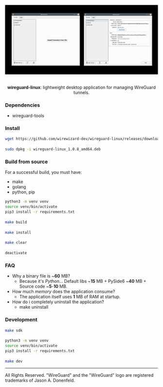 <div align="center">

<picture>
  <img alt="logo" src="/resources/images/application.png">
</picture>

</br>
</br>

**wireguard-linux**: lightweight desktop application for managing WireGuard tunnels.

</div>

### Dependencies
* wireguard-tools

### Install
```bash
wget https://github.com/wirewizard-dev/wireguard-linux/releases/download/v1.0.8/wireguard-linux_1.0.8_amd64.deb

sudo dpkg -i wireguard-linux_1.0.8_amd64.deb
```

### Build from source
For a successful build, you must have:
- make
- golang
- python, pip
```bash
python3 -m venv venv
source venv/bin/activate
pip3 install -r requirements.txt

make build

make install

make clear

deactivate
```

### FAQ
- Why a binary file is ~**60** MB?
  * Because it's _Python_... Default libs ~**15** MB + PySide6 ~**40** MB + Source code ~**5**-**10** MB.
- How much _memory_ does the application consume?
  * The application itself uses **1** MB of RAM at startup.
- How do i completely uninstall the application?
  * make uninstall

### Development
```bash
make sdk

python3 -m venv venv
source venv/bin/activate
pip3 install -r requirements.txt

make dev
```

---
All Rights Reserved. "WireGuard" and the "WireGuard" logo are registered trademarks of Jason A. Donenfeld.
